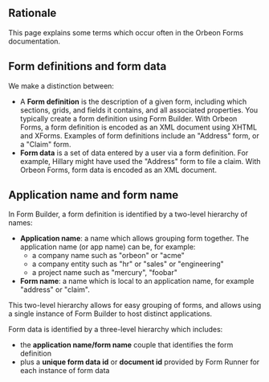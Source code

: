 ## Rationale

This page explains some terms which occur often in the Orbeon Forms documentation.

## Form definitions and form data

We make a distinction between:  

* A **Form definition** is the description of a given form, including which sections, grids, and fields it contains, and all associated properties. You typically create a form definition using Form Builder. With Orbeon Forms, a form definition is encoded as an XML document using XHTML and XForms. Examples of form definitions include an "Address" form, or a "Claim" form.
* **Form data** is a set of data entered by a user via a form definition. For example, Hillary might have used the "Address" form to file a claim. With Orbeon Forms, form data is encoded as an XML document.

## Application name and form name

In Form Builder, a form definition is identified by a two-level hierarchy of names:

- **Application name**: a name which allows grouping form together. The application name (or app name) can be, for example:
  - a company name such as "orbeon" or "acme"
  - a company entity such as "hr" or "sales" or "engineering"
  - a project name such as "mercury", "foobar"
- **Form name**: a name which is local to an application name, for example "address" or "claim".

This two-level hierarchy allows for easy grouping of forms, and allows using a single instance of Form Builder to host distinct applications.

Form data is identified by a three-level hierarchy which includes:  

- the **application name/form name** couple that identifies the form definition
- plus a **unique form data id** or **document id** provided by Form Runner for each instance of form data